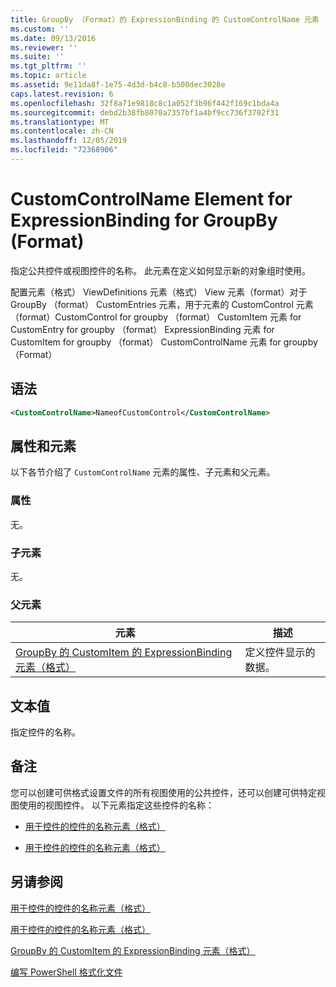 ```yaml
---
title: GroupBy （Format）的 ExpressionBinding 的 CustomControlName 元素 |Microsoft Docs
ms.custom: ''
ms.date: 09/13/2016
ms.reviewer: ''
ms.suite: ''
ms.tgt_pltfrm: ''
ms.topic: article
ms.assetid: 9e11da8f-1e75-4d3d-b4c8-b500dec3028e
caps.latest.revision: 6
ms.openlocfilehash: 32f8a71e9818c8c1a052f3b96f442f169c1bda4a
ms.sourcegitcommit: debd2b38fb8070a7357bf1a4bf9cc736f3702f31
ms.translationtype: MT
ms.contentlocale: zh-CN
ms.lasthandoff: 12/05/2019
ms.locfileid: "72368906"
---
```

# <a name="customcontrolname-element-for-expressionbinding-for-groupby-format"></a>CustomControlName Element for ExpressionBinding for GroupBy (Format)

指定公共控件或视图控件的名称。 此元素在定义如何显示新的对象组时使用。

配置元素（格式） ViewDefinitions 元素（格式） View 元素（format）对于 GroupBy （format） CustomEntries 元素，用于元素的 CustomControl 元素（format）CustomControl for groupby （format） CustomItem 元素 for CustomEntry for groupby （format） ExpressionBinding 元素 for CustomItem for groupby （format） CustomControlName 元素 for groupby （Format）

## <a name="syntax"></a>语法

```xml
<CustomControlName>NameofCustomControl</CustomControlName>
```

## <a name="attributes-and-elements"></a>属性和元素

以下各节介绍了 `CustomControlName` 元素的属性、子元素和父元素。

### <a name="attributes"></a>属性

无。

### <a name="child-elements"></a>子元素

无。

### <a name="parent-elements"></a>父元素

|元素|描述|
|-------------|-----------------|
|[GroupBy 的 CustomItem 的 ExpressionBinding 元素（格式）](./expressionbinding-element-for-customitem-for-groupby-format.md)|定义控件显示的数据。|

## <a name="text-value"></a>文本值

指定控件的名称。

## <a name="remarks"></a>备注

您可以创建可供格式设置文件的所有视图使用的公共控件，还可以创建可供特定视图使用的视图控件。 以下元素指定这些控件的名称：

- [用于控件的控件的名称元素（格式）](./name-element-for-control-for-controls-for-configuration-format.md)

- [用于控件的控件的名称元素（格式）](./name-element-for-control-for-controls-for-view-format.md)

## <a name="see-also"></a>另请参阅

[用于控件的控件的名称元素（格式）](./name-element-for-control-for-controls-for-configuration-format.md)

[用于控件的控件的名称元素（格式）](./name-element-for-control-for-controls-for-view-format.md)

[GroupBy 的 CustomItem 的 ExpressionBinding 元素（格式）](./expressionbinding-element-for-customitem-for-groupby-format.md)

[编写 PowerShell 格式化文件](./writing-a-powershell-formatting-file.md)
